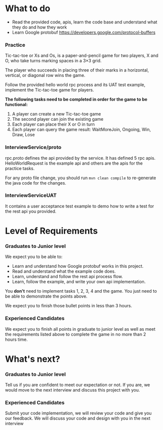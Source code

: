# What to do

* Read the provided code, apis, learn the code base and understand what they do and how they work
* Learn Google protobuf https://developers.google.com/protocol-buffers

### Practice
Tic-tac-toe or Xs and Os, is a paper-and-pencil game for two players, X and O, who take turns marking spaces in a 3×3 grid.

The player who succeeds in placing three of their marks in a horizontal, vertical, or diagonal row wins the game.

Follow the provided hello world rpc process and its UAT test example, implement the Tic-tac-toe game for players.

__The following tasks need to be completed in order for the game to be functional:__
1. A player can create a new Tic-tac-toe game
2. The second player can join the existing game
3. Each player can place their X or O in turn
4. Each player can query the game result: WaitMoreJoin, Ongoing, Win, Draw, Lose


### InterviewService/proto
rpc.proto defines the api provided by the service. It has defined 5 rpc apis. HelloWorldRequest is the example api and others are the apis for the practice tasks.

For any proto file change, you should run `mvn clean compile` to re-generate the java code for the changes.
  
### InterviewServiceUAT
It contains a user acceptance test example to demo how to write a test for the rest api you provided.

# Level of Requirements

### Graduates to Junior level
We expect you to be able to:
* Learn and understand how Google protobuf works in this project.
* Read and understand what the example code does.
* Learn, understand and follow the rest api process flow.
* Learn, follow the example, and write your own api implementation.

You **don't** need to implement tasks 1, 2, 3, 4 and the game. You just need to be able to demonstrate the points above.

We expect you to finish those bullet points in less than 3 hours.

### Experienced Candidates
We expect you to finish all points in graduate to junior level as well as meet the requirements listed above to complete the game in no more than 2 hours time.

# What's next?

### Graduates to Junior level
Tell us if you are confident to meet our expectation or not. If you are, we would move to the next interview and discuss this project with you.

### Experienced Candidates
Submit your code implementation, we will review your code and give you our feedback. We will discuss your code and design with you in the next interview
